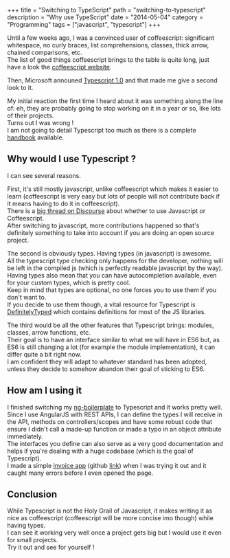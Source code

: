 +++
title = "Switching to TypeScript"
path = "switching-to-typescript"
description = "Why use TypeScript"
date = "2014-05-04"
category = "Programming"
tags = ["javascript", "typescript"]
+++

Until a few weeks ago, I was a convinced user of coffeescript: significant whitespace, no curly braces, list comprehensions, classes, thick arrow, chained comparisons, etc.  
The list of good things coffeescript brings to the table is quite long, just have a look the [coffeescript website](http://coffeescript.org/).

Then, Microsoft announed [Typescript 1.0](http://www.typescriptlang.org/) and that made me give a second look to it.  

My initial reaction the first time I heard about it was something along the line of: eh, they are probably going to stop working on it in a year or so, like lots of their projects.  
Turns out I was wrong !  
I am not going to detail Typescript too much as there is a complete [handbook](http://www.typescriptlang.org/Handbook) available.


## Why would I use Typescript ?

I can see several reasons.  

First, it's still mostly javascript, unlike coffeescript which makes it easier to learn (coffeescript is very easy but lots of people will not contribute back if it means having to do it in coffeescript).  
There is a [big thread on Discourse](https://meta.discourse.org/t/is-it-better-for-discourse-to-use-javascript-or-coffeescript/3153/42) about whether to use Javascript or Coffeescript.  
After switching to javascript, more contributions happened so that's definitely something to take into account if you are doing an open source project.  

The second is obviously types. Having types (in javascript) is awesome.  
All the typescript type checking only happens for the developer, nothing will be left in the compiled js (which is perfectly readable javascript by the way).  
Having types also mean that you can have autocompletion available, even for your custom types, which is pretty cool.  
Keep in mind that types are optional, no one forces you to use them if you don't want to.  
If you decide to use them though, a vital resource for Typescript is [DefinitelyTyped](https://github.com/borisyankov/DefinitelyTyped) which contains definitions for most of the JS libraries.  

The third would be all the other features that Typescript brings: modules, classes, arrow functions, etc.  
Their goal is to have an interface similar to what we will have in ES6 but, as ES6 is still changing a lot (for example the module implementation), it can differ quite a bit right now.  
I am confident they will adapt to whatever standard has been adopted, unless they decide to somehow abandon their goal of sticking to ES6.  

## How am I using it

I finished switching my [ng-boilerplate](https://github.com/Keats/ng-boilerplate) to Typescript and it works pretty well.  
Since I use AngularJS with REST APIs, I can define the types I will receive in the API, methods on controllers/scopes and have some robust code that ensure I didn't call a made-up function or made a typo in an object attribute immediately.  
The interfaces you define can also serve as a very good documentation and helps if you're dealing with a huge codebase (which is the goal of Typescript).  
I made a simple [invoice app](http://vincent.is/working-on/invoicing/#/) (github [link](https://github.com/Keats/invoicer)) when I was trying it out and it caught many errors before I even opened the page.  

## Conclusion
While Typescript is not the Holy Grail of Javascript, it makes writing it as nice as coffeescript (coffeescript will be more concise imo though) while having types.  
I can see it working very well once a project gets big but I would use it even for small projects.  
Try it out and see for yourself !
